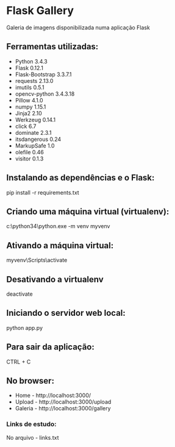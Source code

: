
# Flask Gallery
Galeria de imagens disponibilizada numa aplicação Flask 

## Ferramentas utilizadas:

* Python 3.4.3
* Flask 0.12.1
* Flask-Bootstrap 3.3.7.1
* requests 2.13.0
* imutils 0.5.1
* opencv-python 3.4.3.18
* Pillow 4.1.0
* numpy 1.15.1
* Jinja2 2.10
* Werkzeug 0.14.1
* click 6.7
* dominate 2.3.1
* itsdangerous 0.24
* MarkupSafe 1.0
* olefile 0.46
* visitor 0.1.3

## Instalando as dependências e o Flask:

pip install -r requirements.txt

## Criando uma máquina virtual (virtualenv):

c:\python34\python.exe -m venv myvenv

## Ativando a máquina virtual:
myvenv\Scripts\activate

## Desativando a virtualenv
deactivate

## Iniciando o servidor web local:
python app.py

## Para sair da aplicação:
CTRL + C

## No browser:

* Home - http://localhost:3000/
* Upload - http://localhost:3000/upload
* Galeria - http://localhost:3000/gallery

### Links de estudo:
No arquivo - links.txt
